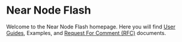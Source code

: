 # Near Node Flash

Welcome to the Near Node Flash homepage. Here you will find [User Guides](guides/index.md), Examples, and [Request For Comment (RFC)](rfcs/index.md) documents.
